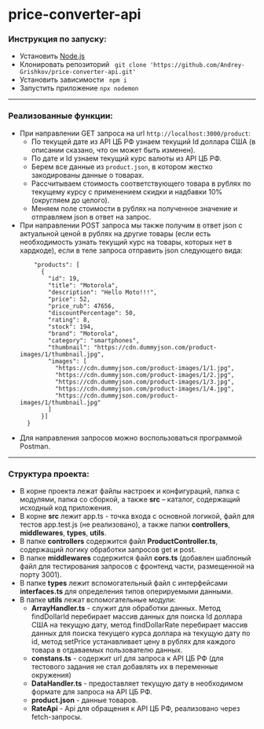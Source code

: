 # price-converter-api

### Инструкция по запуску:
* Установить [Node.js](https://nodejs.org/ru/)
* Клонировать репозиторий ``` git clone 'https://github.com/Andrey-Grishkov/price-converter-api.git'```
* Установить зависимости ``` npm i```
* Запустить приложение ```npx nodemon```

___

### Реализованные функции:
* При направлении GET запроса на url ```http://localhost:3000/product```:
  * По текущей дате из API ЦБ РФ узнаем текущий Id доллара США (в описании сказано, что он может быть изменен).
  * По дате и Id узнаем текущий курс валюты из API ЦБ РФ.
  * Берем все данные из ```product.json```, в котором жестко закодированы данные о товарах.
  * Рассчитываем стоимость соответствующего товара в рублях по текущему курсу с применением скидки и надбавки 10% (округляем до целого).
  * Меняем поле стоимости в рублях на полученное значение и отправляем json в ответ на запрос.
* При направлении POST запроса мы также получим в ответ json с актуальной ценой в рублях на другие товары (если есть необходимость узнать текущий курс на товары, которых нет в хардкоде), если в теле запроса отправить json следующего вида:
  ```{
      "products": [
        {
          "id": 19,
          "title": "Motorola",
          "description": "Hello Moto!!!",
          "price": 52,
          "price_rub": 47656,
          "discountPercentage": 50,
          "rating": 8,
          "stock": 194,
          "brand": "Motorola",
          "category": "smartphones",
          "thumbnail": "https://cdn.dummyjson.com/product-images/1/thumbnail.jpg",
          "images": [
            "https://cdn.dummyjson.com/product-images/1/1.jpg",
            "https://cdn.dummyjson.com/product-images/1/2.jpg",
            "https://cdn.dummyjson.com/product-images/1/3.jpg",
            "https://cdn.dummyjson.com/product-images/1/4.jpg",
            "https://cdn.dummyjson.com/product-images/1/thumbnail.jpg"
          ]
        }]
    }
  ```
* Для направления запросов можно воспользоваться программой Postman.

___
### Структура проекта:
* В корне проекта лежат файлы настроек и конфигураций, папка с модулями, папка со сборкой, а также **src** – каталог, содержащий исходный код приложения.
* В корне **src** лежит app.ts - точка входа с основной логикой, файл для тестов app.test.js (не реализовано), а также папки **controllers**, **middlewares**, **types**, **utils**.
* В папке **controllers** содержится файл **ProductController.ts**, содержащий логику обработки запросов get и post.
* В папке **middlewares** содержится файл **cors.ts** (добавлен шаблоный файл для тестирования запросов с фронтенд части, размещенной на порту 3001).
* В папке **types** лежит вспомогательный файл с интерфейсами **interfaces.ts** для определения типов оперируемыми данными.
* В папке **utils** лежат вспомогательные модули:
  * **ArrayHandler.ts** - служит для обработки данных. Метод findDollarId перебирает массив данных для поиска Id доллара США на текущую дату,
  метод findDollarRate перебирает массив данных для поиска текущего курса доллара на текущую дату по id, метод setPrice устанавливает цену в рублях
  для каждого товара в отдаваемых пользователю данных.
  * **constans.ts** - содержит url для запроса к API ЦБ РФ (для тестового задания не стал добавлять их в переменные окружения)
  * **DataHandler.ts** - предоставляет текущую дату в необходимом формате для запроса на API ЦБ РФ.
  * **product.json** - данные товаров.
  * **RateApi** - Api для обращения к API ЦБ РФ, реализовано через fetch-запросы.
